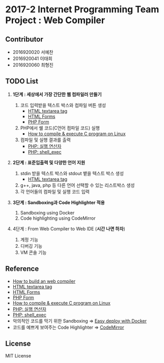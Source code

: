 # 2017-2 Internet Programming Team Project : Web Compiler
## Contributor
* 2016920020 서예찬
* 2016920041 이태희
* 2016920060 최형진

## TODO List
1. **1단계 : 세상에서 가장 간단한 웹 컴파일러 만들기**
	1. 코드 입력받을 텍스트 박스와 컴파일 버튼 생성
		* [HTML textarea tag](https://www.w3schools.com/tags/tag_textarea.asp)
		* [HTML Forms](https://www.w3schools.com/html/html_forms.asp)
		* [PHP Form](https://www.w3schools.com/php/php_forms.asp)
	2. PHP에서 쉘 코드(C언어 컴파일 코드) 실행
		* [How to compile & execute C program on Linux](http://www.codecoffee.com/tipsforlinux/articles/18.html)
	3. 컴파일 및 실행 결과를 출력
		* [PHP: 실행 연산자](http://php.net/manual/kr/language.operators.execution.php)
		* [PHP: shell_exec](http://php.net/manual/kr/function.shell-exec.php)
		
2. **2단계 : 표준입출력 및 다양한 언어 지원**
	1. stdin 받을 텍스트 박스와 stdout 뱉을 텍스트 박스 생성
		* [HTML textarea tag](https://www.w3schools.com/tags/tag_textarea.asp)
	2. g++, java, php 등 다른 언어 선택할 수 있는 리스트박스 생성
	3. 각 언어들의 컴파일 및 실행 코드 입력
3. **3단계 : Sandboxing과 Code Highlighter 적용**
	1. Sandboxing using Docker
	2. Code highlighting using CodeMirror
4. 4단계 : From Web Compiler to Web IDE (**시간 나면 하자**)
	1. 계정 기능
	2. 디버깅 기능
	3. VM 콘솔 기능

## Reference
* [How to build an web compiler](http://hashcode.co.kr/questions/3530/%EC%9B%B9-%EC%BB%B4%ED%8C%8C%EC%9D%BC%EB%9F%AC-%EB%A7%8C%EB%93%A4%EA%B8%B0)
* [HTML textarea tag](https://www.w3schools.com/tags/tag_textarea.asp)
* [HTML Forms](https://www.w3schools.com/html/html_forms.asp)
* [PHP Form](https://www.w3schools.com/php/php_forms.asp)
* [How to compile & execute C program on Linux](http://www.codecoffee.com/tipsforlinux/articles/18.html)
* [PHP: 실행 연산자](http://php.net/manual/kr/language.operators.execution.php)
* [PHP: shell_exec](http://php.net/manual/kr/function.shell-exec.php)
* 악의적인 코드를 막기 위한 Sandboxing => [Easy deploy with Docker](http://blog.nacyot.com/articles/2014-01-27-easy-deploy-with-docker/)
* 코드를 예쁘게 보여주는 Code Highlighter => [CodeMirror](http://codemirror.net/index.html)

## License
MIT License
